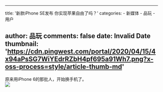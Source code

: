 
---
title: '新款iPhone SE发布 你实现苹果自由了吗？'
categories: 
    - 新媒体
    - 品玩
    - 用户

author: 品玩
comments: false
date: Invalid Date
thumbnail: 'https://cdn.pingwest.com/portal/2020/04/15/4x94aPsSG7WiYEdrRZbH4pf695a91Wh7.png?x-oss-process=style/article-thumb-md'
---

<div>   
原来用iPhone 6的那批人，开始换手机了。<br><img src="https://cdn.pingwest.com/portal/2020/04/15/4x94aPsSG7WiYEdrRZbH4pf695a91Wh7.png?x-oss-process=style/article-thumb-md" referrerpolicy="no-referrer">  
</div>
            